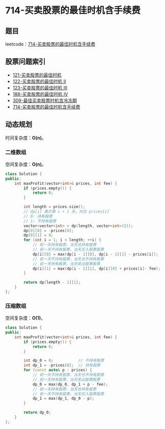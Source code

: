 # 714-买卖股票的最佳时机含手续费

## 题目

leetcode：[714-买卖股票的最佳时机含手续费](https://leetcode-cn.com/problems/best-time-to-buy-and-sell-stock-with-transaction-fee/)

## 股票问题索引

- [121-买卖股票的最佳时机](https://leetcode-cn.com/problems/best-time-to-buy-and-sell-stock/)
- [122-买卖股票的最佳时机 II](https://leetcode-cn.com/problems/best-time-to-buy-and-sell-stock-ii/)
- [123-买卖股票的最佳时机 III](https://leetcode-cn.com/problems/best-time-to-buy-and-sell-stock-iii/)
- [188-买卖股票的最佳时机 IV](https://leetcode-cn.com/problems/best-time-to-buy-and-sell-stock-iv/)
- [309-最佳买卖股票时机含冷冻期](https://leetcode-cn.com/problems/best-time-to-buy-and-sell-stock-with-cooldown/)
- [714-买卖股票的最佳时机含手续费](https://leetcode-cn.com/problems/best-time-to-buy-and-sell-stock-with-transaction-fee/)


## 动态规划

时间复杂度：**O(n)**。

### 二维数组

空间复杂度：**O(n)**。

```c++
class Solution {
public:
    int maxProfit(vector<int>& prices, int fee) {
        if (prices.empty()) {
            return 0;
        }

        int length = prices.size();
        // dp[i] 表示第 i + 1 天，对应 prices[i]
        // 0: 持有股票
        // 1: 不持有股票
        vector<vector<int> > dp(length, vector<int>(2));
        dp[0][0] = -prices[0];
        dp[0][1] = 0;
        for (int i = 1; i < length; ++i) {
            // 前一天持有股票，当天也持有股票
            // 前一天不持有股票，当天买入股票股票
            dp[i][0] = max(dp[i - 1][0], dp[i - 1][1] - prices[i]);
            // 前一天不持有股票，当天也不持有股票
            // 前一天持有股票，当天卖出股票股票
            dp[i][1] = max(dp[i - 1][1], dp[i][0] + prices[i]- fee);
        }

        return dp[length - 1][1];
    }
};
```

### 压缩数组

空间复杂度：**O(1)**。

```c++
class Solution {
public:
    int maxProfit(vector<int>& prices, int fee) {
        if (prices.empty()) {
            return 0;
        }

        int dp_0 = 0;           // 不持有股票
        int dp_1 = -prices[0];  // 持有股票
        for (const auto& p : prices) {
            // 前一天不持有股票，当天也不持有股票
            // 前一天持有股票，当天卖出股票股票
            dp_0 = max(dp_0, dp_1 + p - fee);
            // 前一天持有股票，当天也持有股票
            // 前一天不持有股票，当天买入股票股票
            dp_1 = max(dp_1, dp_0 - p);
        }

        return dp_0;
    }
};
```



